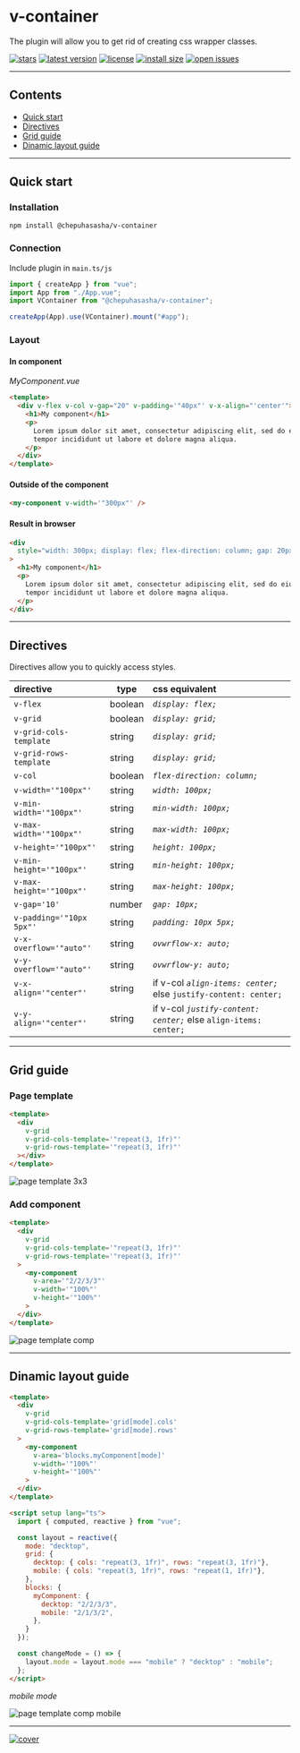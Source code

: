 # v-container

The plugin will allow you to get rid of creating css wrapper classes.

[![stars](https://badgen.net/github/stars/chepuhasasha/v-container)](https://github.com/chepuhasasha/v-container)
[![latest version](https://badgen.net/npm/v/@chepuhasasha/v-container)](https://github.com/chepuhasasha/v-container)
[![license](https://badgen.net/github/license/chepuhasasha/v-container?color=cyan)](https://github.com/chepuhasasha/v-container/blob/main/LICENSE)
[![install size](https://badgen.net/packagephobia/install/@chepuhasasha/v-container?label=npm+install)](https://packagephobia.now.sh/result?p=@chepuhasasha/v-container)
[![open issues](https://badgen.net/github/open-issues/chepuhasasha/v-container?label=issues)](https://github.com/chepuhasasha/v-container/issues)

---

## Contents

- [Quick start](#quick-start)
- [Directives](#directives)
- [Grid guide](#grid-guide)
- [Dinamic layout guide](#dinamic-layout-guide)

---

## Quick start

### Installation

```
npm install @chepuhasasha/v-container
```

### Connection

Include plugin in `main.ts/js`

```js
import { createApp } from "vue";
import App from "./App.vue";
import VContainer from "@chepuhasasha/v-container";

createApp(App).use(VContainer).mount("#app");
```

### Layout

#### In component

_MyComponent.vue_

```html
<template>
  <div v-flex v-col v-gap="20" v-padding='"40px"' v-x-align="'center'">
    <h1>My component</h1>
    <p>
      Lorem ipsum dolor sit amet, consectetur adipiscing elit, sed do eiusmod
      tempor incididunt ut labore et dolore magna aliqua.
    </p>
  </div>
</template>
```

#### Outside of the component

```html
<my-component v-width='"300px"' />
```

#### Result in browser

```html
<div
  style="width: 300px; display: flex; flex-direction: column; gap: 20px; padding: 40px; align-items: center;"
>
  <h1>My component</h1>
  <p>
    Lorem ipsum dolor sit amet, consectetur adipiscing elit, sed do eiusmod
    tempor incididunt ut labore et dolore magna aliqua.
  </p>
</div>
```

---

## Directives

Directives allow you to quickly access styles.

| directive                | type    | css equivalent                                                    |
| :----------------------- | ------- | :---------------------------------------------------------------- |
| `v-flex`                 | boolean | _`display: flex;`_                                                |
| `v-grid`                 | boolean | _`display: grid;`_                                                |
| `v-grid-cols-template`   | string  | _`display: grid;`_                                                |
| `v-grid-rows-template`   | string  | _`display: grid;`_                                                |
| `v-col`                  | boolean | _`flex-direction: column;`_                                       |
| `v-width='"100px"'`      | string  | _`width: 100px;`_                                                 |
| `v-min-width='"100px"'`  | string  | _`min-width: 100px;`_                                             |
| `v-max-width='"100px"'`  | string  | _`max-width: 100px;`_                                             |
| `v-height='"100px"'`     | string  | _`height: 100px;`_                                                |
| `v-min-height='"100px"'` | string  | _`min-height: 100px;`_                                            |
| `v-max-height='"100px"'` | string  | _`max-height: 100px;`_                                            |
| `v-gap='10'`             | number  | _`gap: 10px;`_                                                    |
| `v-padding='"10px 5px"'` | string  | _`padding: 10px 5px;`_                                            |
| `v-x-overflow='"auto"'`  | string  | _`ovwrflow-x: auto;`_                                             |
| `v-y-overflow='"auto"'`  | string  | _`ovwrflow-y: auto;`_                                             |
| `v-x-align='"center"'`   | string  | if v-col _`align-items: center;`_ else `justify-content: center;` |
| `v-y-align='"center"'`   | string  | if v-col _`justify-content: center;`_ else `align-items: center;` |

---

## Grid guide

### Page template

```html
<template>
  <div
    v-grid
    v-grid-cols-template='"repeat(3, 1fr)"'
    v-grid-rows-template='"repeat(3, 1fr)"'
  ></div>
</template>
```

![page template 3x3](https://raw.githubusercontent.com/chepuhasasha/v-container/349d4a31cc64aa40a2f65a480718dda591c391ad/assets/PAGE.svg)

### Add component

```html
<template>
  <div
    v-grid
    v-grid-cols-template='"repeat(3, 1fr)"'
    v-grid-rows-template='"repeat(3, 1fr)"'
  >
    <my-component
      v-area='"2/2/3/3"'
      v-width='"100%"'
      v-height='"100%"'
    >
  </div>
</template>
```

![page template comp](https://raw.githubusercontent.com/chepuhasasha/v-container/349d4a31cc64aa40a2f65a480718dda591c391ad/assets/PAGECOMP.svg)

---

## Dinamic layout guide

```html
<template>
  <div
    v-grid
    v-grid-cols-template='grid[mode].cols'
    v-grid-rows-template='grid[mode].rows'
  >
    <my-component
      v-area='blocks.myComponent[mode]'
      v-width='"100%"'
      v-height='"100%"'
    >
  </div>
</template>

<script setup lang="ts">
  import { computed, reactive } from "vue";

  const layout = reactive({
    mode: "decktop",
    grid: {
      decktop: { cols: "repeat(3, 1fr)", rows: "repeat(3, 1fr)"},
      mobile: { cols: "repeat(3, 1fr)", rows: "repeat(1, 1fr)"},
    },
    blocks: {
      myComponent: {
        decktop: "2/2/3/3",
        mobile: "2/1/3/2",
      },
    }
  });

  const changeMode = () => {
    layout.mode = layout.mode === "mobile" ? "decktop" : "mobile";
  };
</script>
```

_mobile mode_

![page template comp mobile](https://raw.githubusercontent.com/chepuhasasha/v-container/349d4a31cc64aa40a2f65a480718dda591c391ad/assets/PAGECOMPM.svg)

---

[![cover](https://raw.githubusercontent.com/chepuhasasha/v-container/349d4a31cc64aa40a2f65a480718dda591c391ad/assets/HEADER.svg)](https://github.com/chepuhasasha/v-container)
